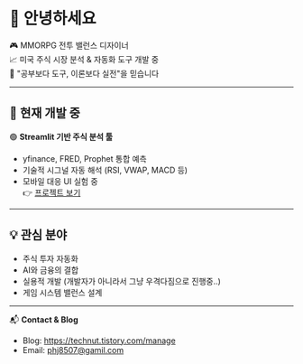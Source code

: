 # 👋 안녕하세요

🎮 MMORPG 전투 밸런스 디자이너  
📈 미국 주식 시장 분석 & 자동화 도구 개발 중  
🧠 "공부보다 도구, 이론보다 실전"을 믿습니다

---

## 🔧 현재 개발 중

🟢 **Streamlit 기반 주식 분석 툴**
- yfinance, FRED, Prophet 통합 예측
- 기술적 시그널 자동 해석 (RSI, VWAP, MACD 등)
- 모바일 대응 UI 실험 중  
👉 [프로젝트 보기]([https://github.com/ddkerty/stock-analysis](https://github.com/ddkerty/stock_analysis_stream))

---

## 💡 관심 분야

- 주식 투자 자동화
- AI와 금융의 결합
- 실용적 개발 (개발자가 아니라서 그냥 우격다짐으로 진행중..)
- 게임 시스템 밸런스 설계

---

📬 **Contact & Blog**  
- Blog: https://technut.tistory.com/manage  
- Email: phj8507@gamil.com
